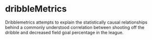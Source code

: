 # dribbleMetrics

Dribblemetrics attempts to explain the statistically causal relationships behind a  commonly understood correlation
between shooting off the dribble and decreased field goal percentage in the league.
